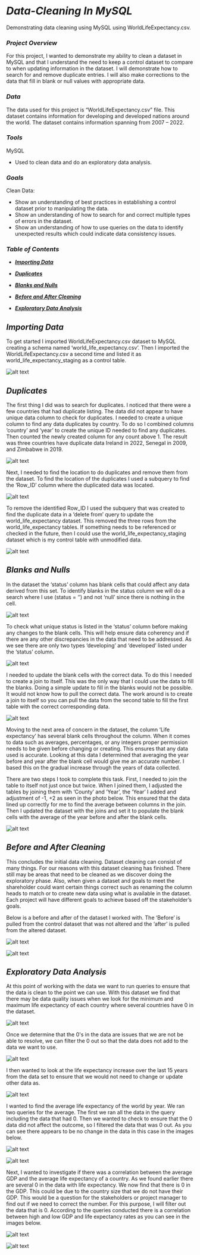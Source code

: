 # ***Data-Cleaning In MySQL***

  Demonstrating data cleaning using MySQL using WorldLifeExpectancy.csv.


### ***Project Overview***

  For this project, I wanted to demonstrate my ability to clean a dataset in MySQL and that I understand the need to keep a control dataset to compare to when updating information in the dataset.  I will demonstrate how to search for and remove duplicate entries. I will also make corrections to the data that fill in blank or null values with appropriate data. 


### ***Data***

  The data used for this project is “WorldLifeExpectancy.csv” file. This dataset contains information for developing and developed nations around the world. The dataset contains information spanning from 2007 – 2022.


### ***Tools***

MySQL
  - Used to clean data and do an exploratory data analysis.


### ***Goals***

Clean Data:
  - Show an understanding of best practices in establishing a control dataset prior to manipulating the data.
  - Show an understanding of how to search for and correct multiple types of errors in the dataset.
  - Show an understanding of how to use queries on the data to identify unexpected results which could indicate data consistency issues.


### ***Table of Contents***
  - [***Importing Data***](#importing-data)

  - [***Duplicates***](#duplicates)
    
  - [***Blanks and Nulls***](#blanks-and-nulls)
    
  - [***Before and After Cleaning***](#before-and-after-cleaning)
    
  - [***Exploratory Data Analysis***](#exploratory-data-analysis)
  


## ***Importing Data***

  To get started I imported WorldLifeExpectancy.csv dataset to MySQL creating a schema named ‘world_life_expectancy.csv’. Then I imported the WorldLifeExpectancy.csv a second time and listed it as world_life_expectancy_staging as a control table.

![alt text](Dataset1.0.png)



## ***Duplicates***

  The first thing I did was to search for duplicates. I noticed that there were a few countries that had duplicate listing. The data did not appear to have unique data column to check for duplicates. I needed to create a unique column to find any data duplicates by country. To do so I combined columns ‘country’ and ‘year’ to create the unique ID needed to find any duplicates. Then counted the newly created column for any count above 1. The result was three countries have duplicate data Ireland in 2022, Senegal in 2009, and Zimbabwe in 2019.

![alt text](dulpcated_data_cleaning1.0.png)


  Next, I needed to find the location to do duplicates and remove them from the dataset. To find the location of the duplicates I used a subquery to find the ‘Row_ID’ column where the duplicated data was located.

![alt text](dulpcated_data_cleaning1.1.png)


  To remove the identified Row_ID I used the subquery that was created to find the duplicate data in a ‘delete from’ query to update the world_life_expectancy dataset. This removed the three rows from the world_life_expectancy tables. If something needs to be referenced or checked in the future, then I could use the world_life_expectancy_staging dataset which is my control table with unmodified data.

![alt text](dulpcated_data_cleaning1.2.png)



## ***Blanks and Nulls***

  In the dataset the ‘status’ column has blank cells that could affect any data derived from this set. To identify blanks in the status column we will do a search where I use (status = ‘’) and not ‘null’ since there is nothing in the cell.

![alt text](blanks_and_null_cleaning1.0.png)


  To check what unique status is listed in the ‘status’ column before making any changes to the blank cells. This will help ensure data coherency and if there are any other discrepancies in the data that need to be addressed. As we see there are only two types ‘developing’ and ‘developed’ listed under the ‘status’ column.

![alt text](blanks_and_null_cleaning1.1.png)


  I needed to update the blank cells with the correct data. To do this I needed to create a join to itself. This was the only way that I could use the data to fill the blanks. Doing a simple update to fill in the blanks would not be possible. It would not know how to pull the correct data. The work around is to create a join to itself so you can pull the data from the second table to fill the first table with the correct corresponding data.

![alt text](blanks_and_null_cleaning1.2.png)


  Moving to the next area of concern in the dataset, the column ‘Life expectancy’ has several blank cells throughout the column. When it comes to data such as averages, percentages, or any integers proper permission needs to be given before changing or creating. This ensures that any data used is accurate. Looking at this data I determined that averaging the year before and year after the blank cell would give me an accurate number. I based this on the gradual increase through the years of data collected.

  There are two steps I took to complete this task. First, I needed to join the table to itself not just once but twice. When I joined them, I adjusted the tables by joining them with ‘County’ and ‘Year’, the ‘Year’ I added and adjustment of -1, +2 as seen in the photo below. This ensured that the data lined up correctly for me to find the average between columns in the join. Then I updated the dataset with the joins and set it to populate the blank cells with the average of the year before and after the blank cells.

![alt text](blanks_and_null_cleaning1.3.png)



## ***Before and After Cleaning***


  This concludes the initial data cleaning. Dataset cleaning can consist of many things. For our reasons with this dataset cleaning has finished. There still may be areas that need to be cleaned as we discover doing the exploratory phase. Also, when given a dataset and goals to meet the shareholder could want certain things correct such as renaming the column heads to match or to create new data using what is available in the dataset. Each project will have different goals to achieve based off the stakeholder’s goals.

  Below is a before and after of the dataset I worked with. The ‘Before’ is pulled from the control dataset that was not altered and the ‘after’ is pulled from the altered dataset.
                    
![alt text](before.png)

![alt text](after.png)



## ***Exploratory Data Analysis***


  At this point of working with the data we want to run queries to ensure that the data is clean to the point we can use. With this dataset we find that there may be data quality issues when we look for the minimum and maximum life expectancy of each country where several countries have 0 in the dataset.

![alt text](exploratory_data_analysis1.0.png)


  Once we determine that the 0's in the data are issues that we are not be able to resolve, we can filter the 0 out so that the data does not add to the data we want to use.

![alt text](exploratory_data_analysis1.1.png)


  I then wanted to look at the life expectancy increase over the last 15 years from the data set to ensure that we would not need to change or update other data as.

![alt text](exploratory_data_analysis1.2.png)


  I wanted to find the average life expectancy of the world by year. We ran two queries for the average. The first we ran all the data in the query including the data that had 0. Then we wanted to check to ensure that the 0 data did not affect the outcome, so I filtered the data that was 0 out. As you can see there appears to be no change in the data in this case in the images below.

![alt text](exploratory_data_analysis1.3.png)

![alt text](exploratory_data_analysis1.4.png)


  Next, I wanted to investigate if there was a correlation between the average GDP and the average life expectancy of a country. As we found earlier there are several 0 in the data with life expectancy.  We now find that there is 0 in the GDP. This could be due to the country size that we do not have their GDP.  This would be a question for the stakeholders or project manager to find out if we need to correct the number. For this purpose, I will filter out the data that is 0.  According to the queries conducted there is a correlation between high and low GDP and life expectancy rates as you can see in the images below.

  ![alt text](exploratory_data_analysis1.6.png)

  ![alt text](exploratory_data_analysis1.7.png)
